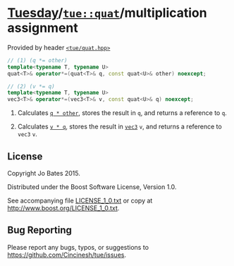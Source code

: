 [Tuesday](../../../README.md)/[`tue::quat`](../../headers/quat.md)/multiplication assignment
============================================================================================
Provided by header [`<tue/quat.hpp>`](../../headers/quat.md)

```c++
// (1) (q *= other)
template<typename T, typename U>
quat<T>& operator*=(quat<T>& q, const quat<U>& other) noexcept;

// (2) (v *= q)
template<typename T, typename U>
vec3<T>& operator*=(vec3<T>& v, const quat<U>& q) noexcept;
```

1. Calculates [`q * other`](multiplication.md), stores the result in `q`, and
   returns a reference to `q`.

2. Calculates [`v * q`](multiplication.md), stores the result in
   [`vec3`](../../headers/vec.md) `v`, and returns a reference to `vec3` `v`.

License
-------
Copyright Jo Bates 2015.

Distributed under the Boost Software License, Version 1.0.

See accompanying file [LICENSE_1_0.txt](../../../LICENSE_1_0.txt) or copy at
http://www.boost.org/LICENSE_1_0.txt.

Bug Reporting
-------------
Please report any bugs, typos, or suggestions to
https://github.com/Cincinesh/tue/issues.
